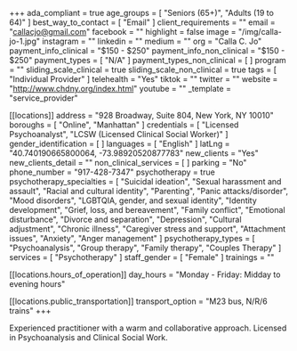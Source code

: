 +++
ada_compliant = true
age_groups = [ "Seniors (65+)", "Adults (19 to 64)" ]
best_way_to_contact = [ "Email" ]
client_requirements = ""
email = "callacjo@gmail.com"
facebook = ""
highlight = false
image = "/img/calla-jo-1.jpg"
instagram = ""
linkedin = ""
medium = ""
org = "Calla C. Jo"
payment_info_clinical = "$150 - $250"
payment_info_non_clinical = "$150 - $250"
payment_types = [ "N/A" ]
payment_types_non_clinical = [ ]
program = ""
sliding_scale_clinical = true
sliding_scale_non_clinical = true
tags = [ "Individual Provider" ]
telehealth = "Yes"
tiktok = ""
twitter = ""
website = "http://www.chdny.org/index.html"
youtube = ""
_template = "service_provider"

[[locations]]
address = "928 Broadway, Suite 804, New York, NY 10010"
boroughs = [ "Online", "Manhattan" ]
credentials = [
  "Licensed Psychoanalyst",
  "LCSW (Licensed Clinical Social Worker)"
]
gender_identification = [ ]
languages = [ "English" ]
latLng = "40.740190665800064, -73.98920520877783"
new_clients = "Yes"
new_clients_detail = ""
non_clinical_services = [ ]
parking = "No"
phone_number = "917-428-7347"
psychotherapy = true
psychotherapy_specialties = [
  "Suicidal ideation",
  "Sexual harassment and assault",
  "Racial and cultural identity",
  "Parenting",
  "Panic attacks/disorder",
  "Mood disorders",
  "LGBTQIA, gender, and sexual identity",
  "Identity development",
  "Grief, loss, and bereavement",
  "Family conflict",
  "Emotional disturbance",
  "Divorce and separation",
  "Depression",
  "Cultural adjustment",
  "Chronic illness",
  "Caregiver stress and support",
  "Attachment issues",
  "Anxiety",
  "Anger management"
]
psychotherapy_types = [
  "Psychoanalysis",
  "Group therapy",
  "Family therapy",
  "Couples Therapy"
]
services = [ "Psychotherapy" ]
staff_gender = [ "Female" ]
trainings = ""

  [[locations.hours_of_operation]]
  day_hours = "Monday - Friday: Midday to evening hours"

  [[locations.public_transportation]]
  transport_option = "M23 bus, N/R/6 trains"
+++

Experienced practitioner with a warm and collaborative approach. Licensed in Psychoanalysis and Clinical Social Work.

